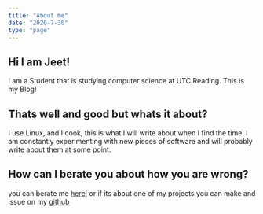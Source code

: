 ```yaml
---
title: "About me"
date: "2020-7-30"
type: "page"
---
```


## Hi I am Jeet!

I am a Student that is studying computer science at UTC Reading.
This is my Blog!

## Thats well and good but whats it about?

I use Linux, and I cook, this is what I will write about when I find the time.
I am constantly experimenting with new pieces of software and will probably
write about them at some point.

## How can I berate you about how you are wrong?

you can berate me [here!](mailto:jeetlongname@gmail.com) or if its about one of
my projects you can make and issue on my
[github](https://github.com/jeetelongname)
